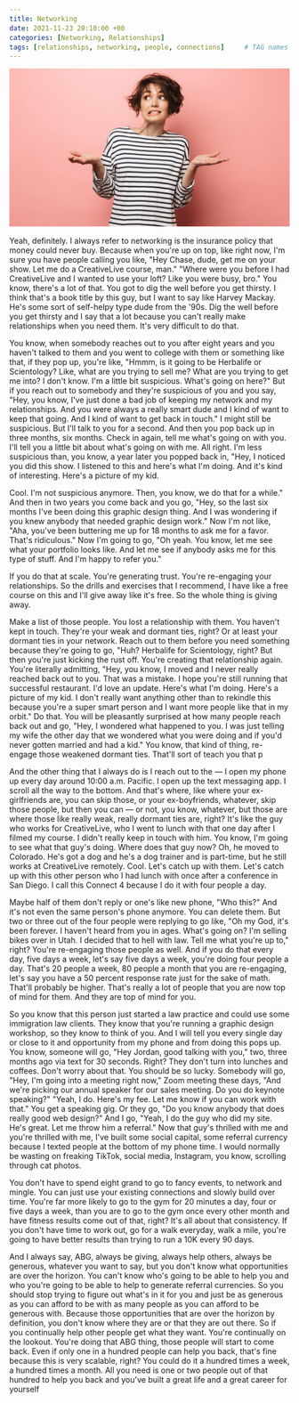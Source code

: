 ```yaml
---
title: Networking
date: 2021-11-23 20:10:00 +00
categories: [Networking, Relationships]
tags: [relationships, networking, people, connections]     # TAG names should always be lowercase
---
```


![relationships](/assets/img/need-relationships.jpg)

Yeah, definitely. I always refer to networking is the insurance policy that money could never buy. Because when you're up on top, like right now, I'm sure you have people calling you like, "Hey Chase, dude, get me on your show. Let me do a CreativeLive course, man." "Where were you before I had CreativeLive and I wanted to use your loft? Like you were busy, bro." You know, there's a lot of that. You got to dig the well before you get thirsty. I think that's a book title by this guy, but I want to say like Harvey Mackay. He's some sort of self-helpy type dude from the '90s. Dig the well before you get thirsty and I say that a lot because you can't really make relationships when you need them. It's very difficult to do that.

You know, when somebody reaches out to you after eight years and you haven't talked to them and you went to college with them or something like that, if they pop up, you're like, "Hmmm, is it going to be Herbalife or Scientology? Like, what are you trying to sell me? What are you trying to get me into? I don't know. I'm a little bit suspicious. What's going on here?" But if you reach out to somebody and they're suspicious of you and you say, "Hey, you know, I've just done a bad job of keeping my network and my relationships. And you were always a really smart dude and I kind of want to keep that going. And I kind of want to get back in touch." I might still be suspicious. But I'll talk to you for a second. And then you pop back up in three months, six months. Check in again, tell me what's going on with you. I'll tell you a little bit about what's going on with me. All right. I'm less suspicious than, you know, a year later you popped back in, "Hey, I noticed you did this show. I listened to this and here's what I'm doing. And it's kind of interesting. Here's a picture of my kid.

Cool. I'm not suspicious anymore. Then, you know, we do that for a while." And then in two years you come back and you go, "Hey, so the last six months I've been doing this graphic design thing. And I was wondering if you knew anybody that needed graphic design work." Now I'm not like, "Aha, you've been buttering me up for 18 months to ask me for a favor. That's ridiculous." Now I'm going to go, "Oh yeah. You know, let me see what your portfolio looks like. And let me see if anybody asks me for this type of stuff. And I'm happy to refer you." 

If you do that at scale. You're generating trust. You're re-engaging your relationships. So the drills and exercises that I recommend, I have like a free course on this and I'll give away like it's free. So the whole thing is giving away. 

Make a list of those people. You lost a relationship with them. You haven't kept in touch. They're your weak and dormant ties, right? Or at least your dormant ties in your network. Reach out to them before you need something because they're going to go, "Huh? Herbalife for Scientology, right? But then you're just kicking the rust off. You're creating that relationship again. You're literally admitting, "Hey, you know, I moved and I never really reached back out to you. That was a mistake. I hope you're still running that successful restaurant. I'd love an update. Here's what I'm doing. Here's a picture of my kid. I don't really want anything other than to rekindle this because you're a super smart person and I want more people like that in my orbit." Do that. You will be pleasantly surprised at how many people reach back out and go, "Hey, I wondered what happened to you. I was just telling my wife the other day that we wondered what you were doing and if you'd never gotten married and had a kid." You know, that kind of thing, re-engage those weakened dormant ties. That'll sort of teach you that p

And the other thing that I always do is I reach out to the — I open my phone up every day around 10:00 a.m. Pacific. I open up the text messaging app. I scroll all the way to the bottom. And that's where, like where your ex-girlfriends are, you can skip those, or your ex-boyfriends, whatever, skip those people, but then you can — or not, you know, whatever, but those are where those like really weak, really dormant ties are, right? It's like the guy who works for CreativeLive, who I went to lunch with that one day after I filmed my course. I didn't really keep in touch with him. You know, I'm going to see what that guy's doing. Where does that guy now? Oh, he moved to Colorado. He's got a dog and he's a dog trainer and is part-time, but he still works at CreativeLive remotely. Cool. Let's catch up with them. Let's catch up with this other person who I had lunch with once after a conference in San Diego. I call this Connect 4 because I do it with four people a day.

Maybe half of them don't reply or one's like new phone, "Who this?" And it's not even the same person's phone anymore. You can delete them. But two or three out of the four people were replying to go like, "Oh my God, it's been forever. I haven't heard from you in ages. What's going on? I'm selling bikes over in Utah. I decided that to hell with law. Tell me what you're up to," right? You're re-engaging those people as well. And if you do that every day, five days a week, let's say five days a week, you're doing four people a day. That's 20 people a week, 80 people a month that you are re-engaging, let's say you have a 50 percent response rate just for the sake of math. That'll probably be higher. That's really a lot of people that you are now top of mind for them. And they are top of mind for you. 

So you know that this person just started a law practice and could use some immigration law clients. They know that you're running a graphic design workshop, so they know to think of you. And I will tell you every single day or close to it and opportunity from my phone and from doing this pops up. You know, someone will go, "Hey Jordan, good talking with you," two, three months ago via text for 30 seconds. Right? They don't turn into lunches and coffees. Don't worry about that. You should be so lucky. Somebody will go, "Hey, I'm going into a meeting right now," Zoom meeting these days, "And we're picking our annual speaker for our sales meeting. Do you do keynote speaking?" "Yeah, I do. Here's my fee. Let me know if you can work with that." You get a speaking gig. Or they go, "Do you know anybody that does really good web design?" And I go, "Yeah, I do the guy who did my site. He's great. Let me throw him a referral." Now that guy's thrilled with me and you're thrilled with me, I've built some social capital, some referral currency because I texted people at the bottom of my phone time. I would normally be wasting on freaking TikTok, social media, Instagram, you know, scrolling through cat photos.

You don't have to spend eight grand to go to fancy events, to network and mingle. You can just use your existing connections and slowly build over time. You're far more likely to go to the gym for 20 minutes a day, four or five days a week, than you are to go to the gym once every other month and have fitness results come out of that, right? It's all about that consistency. If you don't have time to work out, go for a walk everyday, walk a mile, you're going to have better results than trying to run a 10K every 90 days. 

And I always say, ABG, always be giving, always help others, always be generous, whatever you want to say, but you don't know what opportunities are over the horizon. You can't know who's going to be able to help you and who you're going to be able to help to generate referral currencies. So you should stop trying to figure out what's in it for you and just be as generous as you can afford to be with as many people as you can afford to be generous with. Because those opportunities that are over the horizon by definition, you don't know where they are or that they are out there. So if you continually help other people get what they want. You're continually on the lookout. You're doing that ABG thing, those people will start to come back. Even if only one in a hundred people can help you back, that's fine because this is very scalable, right? You could do it a hundred times a week, a hundred times a month. All you need is one or two people out of that hundred to help you back and you've built a great life and a great career for yourself


